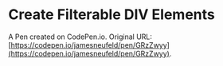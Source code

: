 # Create Filterable DIV Elements

A Pen created on CodePen.io. Original URL: [https://codepen.io/jamesneufeld/pen/GRzZwyy](https://codepen.io/jamesneufeld/pen/GRzZwyy).

